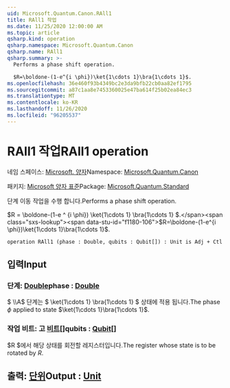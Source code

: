 ```yaml
---
uid: Microsoft.Quantum.Canon.RAll1
title: RAll1 작업
ms.date: 11/25/2020 12:00:00 AM
ms.topic: article
qsharp.kind: operation
qsharp.namespace: Microsoft.Quantum.Canon
qsharp.name: RAll1
qsharp.summary: >-
  Performs a phase shift operation.

  $R=\boldone-(1-e^{i \phi})\ket{1\cdots 1}\bra{1\cdots 1}$.
ms.openlocfilehash: 36e460f93b4349bc2e3da9bfb22cb0aa82ef1795
ms.sourcegitcommit: a87c1aa8e7453360025e47ba614f25b02ea84ec3
ms.translationtype: MT
ms.contentlocale: ko-KR
ms.lasthandoff: 11/26/2020
ms.locfileid: "96205537"
---
```

# <a name="rall1-operation"></a><span data-ttu-id="f1180-102">RAll1 작업</span><span class="sxs-lookup"><span data-stu-id="f1180-102">RAll1 operation</span></span>

<span data-ttu-id="f1180-103">네임 스페이스: [Microsoft. 양자](xref:Microsoft.Quantum.Canon)</span><span class="sxs-lookup"><span data-stu-id="f1180-103">Namespace: [Microsoft.Quantum.Canon](xref:Microsoft.Quantum.Canon)</span></span>

<span data-ttu-id="f1180-104">패키지: [Microsoft 양자 표준](https://nuget.org/packages/Microsoft.Quantum.Standard)</span><span class="sxs-lookup"><span data-stu-id="f1180-104">Package: [Microsoft.Quantum.Standard](https://nuget.org/packages/Microsoft.Quantum.Standard)</span></span>


<span data-ttu-id="f1180-105">단계 이동 작업을 수행 합니다.</span><span class="sxs-lookup"><span data-stu-id="f1180-105">Performs a phase shift operation.</span></span>

<span data-ttu-id="f1180-106">$R = \boldone-(1-e ^ {i \phi}) \ket{1\cdots 1} \bra{1\cdots 1} $.</span><span class="sxs-lookup"><span data-stu-id="f1180-106">$R=\boldone-(1-e^{i \phi})\ket{1\cdots 1}\bra{1\cdots 1}$.</span></span>

```qsharp
operation RAll1 (phase : Double, qubits : Qubit[]) : Unit is Adj + Ctl
```


## <a name="input"></a><span data-ttu-id="f1180-107">입력</span><span class="sxs-lookup"><span data-stu-id="f1180-107">Input</span></span>

### <a name="phase--double"></a><span data-ttu-id="f1180-108">단계: [Double](xref:microsoft.quantum.lang-ref.double)</span><span class="sxs-lookup"><span data-stu-id="f1180-108">phase : [Double](xref:microsoft.quantum.lang-ref.double)</span></span>

<span data-ttu-id="f1180-109">$ \\\A$ 단계는 $ \ket{1\cdots 1} \bra{1\cdots 1} $ 상태에 적용 됩니다.</span><span class="sxs-lookup"><span data-stu-id="f1180-109">The phase $\phi$ applied to state $\ket{1\cdots 1}\bra{1\cdots 1}$.</span></span>


### <a name="qubits--qubit"></a><span data-ttu-id="f1180-110">작업 비트: 고 [비트](xref:microsoft.quantum.lang-ref.qubit)[]</span><span class="sxs-lookup"><span data-stu-id="f1180-110">qubits : [Qubit](xref:microsoft.quantum.lang-ref.qubit)[]</span></span>

<span data-ttu-id="f1180-111">$R $에서 해당 상태를 회전할 레지스터입니다.</span><span class="sxs-lookup"><span data-stu-id="f1180-111">The register whose state is to be rotated by $R$.</span></span>



## <a name="output--unit"></a><span data-ttu-id="f1180-112">출력: [단위](xref:microsoft.quantum.lang-ref.unit)</span><span class="sxs-lookup"><span data-stu-id="f1180-112">Output : [Unit](xref:microsoft.quantum.lang-ref.unit)</span></span>

